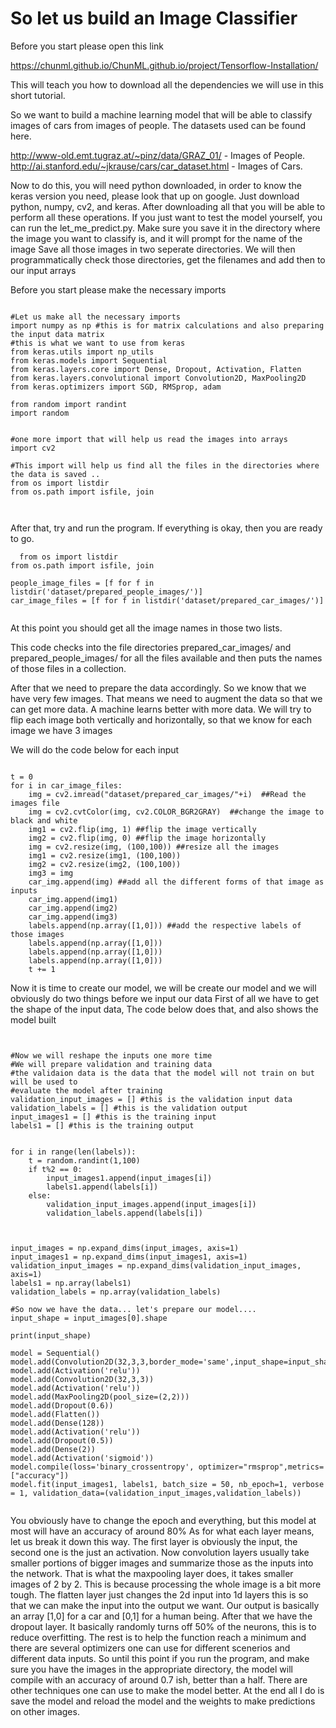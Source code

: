 # So let us build an Image Classifier


Before you start please open this link 

https://chunml.github.io/ChunML.github.io/project/Tensorflow-Installation/

This will teach you how to download all the dependencies we will use in this short tutorial.

So we want to build a machine learning model that will be able to classify images of cars from images of people.
The datasets used can be found here. 

http://www-old.emt.tugraz.at/~pinz/data/GRAZ_01/ - Images of People.
http://ai.stanford.edu/~jkrause/cars/car_dataset.html - Images of Cars.

Now to do this, you will need python downloaded, in order to know the keras version you need, please look that up on google. 
Just download python, numpy, cv2, and keras. After downloading all that you will be able to perform all these operations.
If you just want to test the model yourself, you can run the let_me_predict.py. Make sure you save it in the directory where the image you want 
to classify is, and it will prompt for the name of the image
Save all those images in two seperate directories.
We will then programmatically check those directories, get the filenames and add then to our input arrays 

Before you start please make the necessary imports
```

#Let us make all the necessary imports
import numpy as np #this is for matrix calculations and also preparing the input data matrix
#this is what we want to use from keras 
from keras.utils import np_utils 
from keras.models import Sequential
from keras.layers.core import Dense, Dropout, Activation, Flatten
from keras.layers.convolutional import Convolution2D, MaxPooling2D
from keras.optimizers import SGD, RMSprop, adam

from random import randint
import random


#one more import that will help us read the images into arrays 
import cv2

#This import will help us find all the files in the directories where the data is saved ..
from os import listdir
from os.path import isfile, join



```

After that, try and run the program. If everything is okay, then you are ready to go. 
```
  from os import listdir
from os.path import isfile, join

people_image_files = [f for f in listdir('dataset/prepared_people_images/')]
car_image_files = [f for f in listdir('dataset/prepared_car_images/')]


```
At this point you should get all the image names in those two lists.

This code checks into the file directories prepared_car_images/ and prepared_people_images/ for all the files available 
and then puts the names of those files in a collection.

After that we need to prepare the data accordingly.
So we know that we have very few images. That means we need to augment the data so that we can get more data. A machine learns better with more data.
We will try to flip each image both vertically and horizontally, so that we know for each image we have 3 images 

We will do the code below for each input 
```

t = 0
for i in car_image_files:
    img = cv2.imread("dataset/prepared_car_images/"+i)  ##Read the images file 
    img = cv2.cvtColor(img, cv2.COLOR_BGR2GRAY)  ##change the image to black and white 
    img1 = cv2.flip(img, 1) ##flip the image vertically
    img2 = cv2.flip(img, 0) ##flip the image horizontally
    img = cv2.resize(img, (100,100)) ##resize all the images 
    img1 = cv2.resize(img1, (100,100))
    img2 = cv2.resize(img2, (100,100))
    img3 = img
    car_img.append(img) ##add all the different forms of that image as inputs 
    car_img.append(img1)
    car_img.append(img2)
    car_img.append(img3)
    labels.append(np.array([1,0])) ##add the respective labels of those images 
    labels.append(np.array([1,0]))
    labels.append(np.array([1,0]))
    labels.append(np.array([1,0]))
    t += 1
```

Now it is time to create our model, we will be create our model and we will obviously do two things before we input our data
First of all we have to get the shape of the input data,
The code below does that, and also shows the model built
```


#Now we will reshape the inputs one more time
#We will prepare validation and training data
#the validaion data is the data that the model will not train on but will be used to 
#evaluate the model after training 
validation_input_images = [] #this is the validation input data 
validation_labels = [] #this is the validation output 
input_images1 = [] #this is the training input 
labels1 = [] #this is the training output 


for i in range(len(labels)):
    t = random.randint(1,100)
    if t%2 == 0:
        input_images1.append(input_images[i])
        labels1.append(labels[i])
    else:
        validation_input_images.append(input_images[i])
        validation_labels.append(labels[i])

    
    
input_images = np.expand_dims(input_images, axis=1)
input_images1 = np.expand_dims(input_images1, axis=1)
validation_input_images = np.expand_dims(validation_input_images, axis=1)
labels1 = np.array(labels1)
validation_labels = np.array(validation_labels)

#So now we have the data... let's prepare our model....
input_shape = input_images[0].shape

print(input_shape)

model = Sequential()
model.add(Convolution2D(32,3,3,border_mode='same',input_shape=input_shape))
model.add(Activation('relu'))
model.add(Convolution2D(32,3,3))
model.add(Activation('relu'))
model.add(MaxPooling2D(pool_size=(2,2)))
model.add(Dropout(0.6))
model.add(Flatten())
model.add(Dense(128))
model.add(Activation('relu'))
model.add(Dropout(0.5))
model.add(Dense(2))
model.add(Activation('sigmoid'))
model.compile(loss='binary_crossentropy', optimizer="rmsprop",metrics=["accuracy"])
model.fit(input_images1, labels1, batch_size = 50, nb_epoch=1, verbose = 1, validation_data=(validation_input_images,validation_labels))


```

You obviously have to change the epoch and everything, but this model at most will have an accuracy of around 80%
As for what each layer means, let us break it down this way.
The first layer is obviously the input, the second one is the just an activation.
Now convolution layers usually take smaller portions of bigger images and summarize those as the inputs into the network. 
That is what the maxpooling layer does, it takes smaller images of 2 by 2. This is because processing the whole image is a bit more tough.
The flatten layer just changes the 2d input into 1d layers this is so that we can make the input into the output we want.
Our output is basically an array [1,0] for a car and [0,1] for a human being. 
After that we have the dropout layer. It basically randomly turns off 50% of the neurons, this is to reduce overfitting.
The rest is to help the function reach a minimum and there are several optimizers one can use for different scenerios and different 
data inputs.
So until this point if you run the program, and make sure you have the images in the appropriate directory, the model will compile 
with an accuracy of around 0.7 ish, better than a half. There are other techniques one can use to make the model better. 
At the end all I do is save the model and reload the model and the weights to make predictions on other images. 

